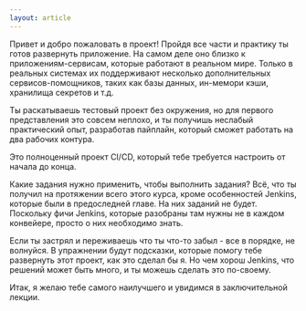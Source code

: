 ```yaml
---
layout: article
---
```

Привет и добро пожаловать в проект! Пройдя все части и практику ты готов развернуть приложение. На самом деле оно близко к приложениям-сервисам, которые работают в реальном мире. Только в реальных системах их поддерживают несколько дополнительных сервисов-помощников, таких как базы данных, ин-мемори кэши, хранилища секретов и т.д.

Ты раскатываешь тестовый проект без окружения, но для первого представления это совсем неплохо, и ты получишь неслабый практический опыт, разработав пайплайн, который сможет работать на два рабочих контура.

Это полноценный проект CI/CD, который тебе требуется настроить от начала до конца.

Какие задания нужно применить, чтобы выполнить задания? Всё, что ты получил на протяжении всего этого курса, кроме особенностей Jenkins, которые были в предоследней главе. На них заданий не будет. Поскольку фичи Jenkins, которые разобраны там нужны не в каждом конвейере, просто о них необходимо знать.

Если ты застрял и переживаешь что ты что-то забыл - все в порядке, не волнуйся. В упражнении будут подсказки, которые помогу тебе развернуть этот проект, как это сделал бы я. Но чем хорош Jenkins, что решений может быть много, и ты можешь сделать это по-своему.

Итак, я желаю тебе самого наилучшего и увидимся в заключительной лекции.
